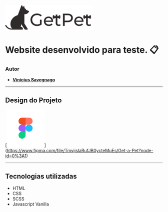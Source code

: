 ![Get a Pet Logo](https://github.com/savegdesigner/GetPet/blob/master/assets/icons/getpet-logo.svg)

# Website desenvolvido para teste. :clipboard:

### Autor 
- [**Vinicius Savegnago**](https://www.instagram.com/vsgdesigner/)

---

## Design do Projeto

[![Figma Logo](https://github.com/savegdesigner/GetPet/blob/master/figma-logo.svg)]
(https://www.figma.com/file/TmvjislaRufJB0ycteMuEs/Get-a-Pet?node-id=0%3A1)

---

## Tecnologias utilizadas

- HTML
- CSS
- SCSS
- Javascript Vanilla
